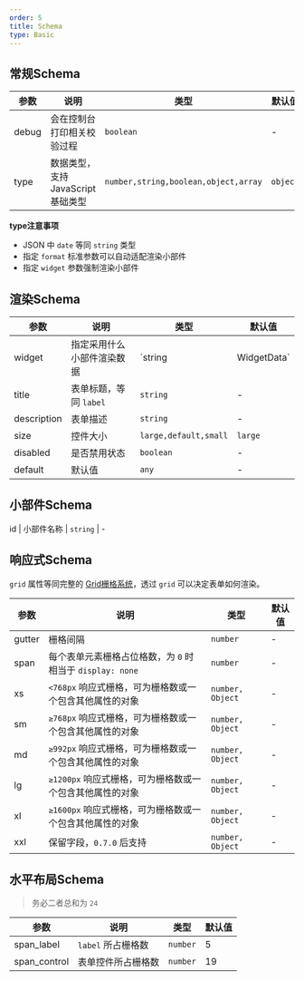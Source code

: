 ```yaml
---
order: 5
title: Schema
type: Basic
---
```


## 常规Schema

参数 | 说明 | 类型 | 默认值
----|------|-----|------
debug | 会在控制台打印相关校验过程 | `boolean` | -
type | 数据类型，支持 JavaScript 基础类型 | `number,string,boolean,object,array` | `object`

**type注意事项**

- JSON 中 `date` 等同 `string` 类型
- 指定 `format` 标准参数可以自动适配渲染小部件
- 指定 `widget` 参数强制渲染小部件

## 渲染Schema

参数 | 说明 | 类型 | 默认值
----|------|-----|------
widget | 指定采用什么小部件渲染数据  | `string | WidgetData` | -
title | 表单标题，等同 `label`  | `string` | -
description | 表单描述  | `string` | -
size | 控件大小  | `large,default,small` | `large`
disabled | 是否禁用状态  | `boolean` | -
default | 默认值  | `any` | -

## 小部件Schema

id | 小部件名称  | `string` | -

## 响应式Schema

`grid` 属性等同完整的 [Grid栅格系统](https://ng.ant.design/#/components/grid)，透过 `grid` 可以决定表单如何渲染。

参数 | 说明 | 类型 | 默认值
----|------|-----|------
gutter | 栅格间隔  | `number` | -
span | 每个表单元素栅格占位格数，为 `0` 时相当于 `display: none`  | `number` | -
xs | `<768px` 响应式栅格，可为栅格数或一个包含其他属性的对象  | `number, Object` | -
sm | `≥768px` 响应式栅格，可为栅格数或一个包含其他属性的对象  | `number, Object` | -
md | `≥992px` 响应式栅格，可为栅格数或一个包含其他属性的对象  | `number, Object` | -
lg | `≥1200px` 响应式栅格，可为栅格数或一个包含其他属性的对象  | `number, Object` | -
xl | `≥1600px` 响应式栅格，可为栅格数或一个包含其他属性的对象  | `number, Object` | -
xxl | 保留字段，`0.7.0` 后支持  | `number, Object` | -

## 水平布局Schema

> 务必二者总和为 `24`

参数 | 说明 | 类型 | 默认值
----|------|-----|------
span_label | `label` 所占栅格数  | `number` | 5
span_control | 表单控件所占栅格数  | `number` | 19
